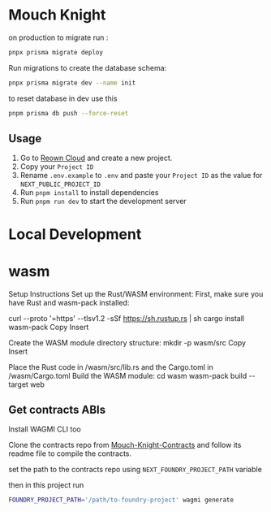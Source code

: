 # Mouch Knight

on production to migrate run :

```bash
pnpx prisma migrate deploy
```
Run migrations to create the database schema:
```bash
pnpx prisma migrate dev --name init
```
to reset database in dev use this 
```bash
pnpm prisma db push --force-reset
```
## Usage

1. Go to [Reown Cloud](https://cloud.reown.com) and create a new project.
2. Copy your `Project ID`
3. Rename `.env.example` to `.env` and paste your `Project ID` as the value for `NEXT_PUBLIC_PROJECT_ID`
4. Run `pnpm install` to install dependencies
5. Run `pnpm run dev` to start the development server


# Local Development
# wasm

Setup Instructions
Set up the Rust/WASM environment:
First, make sure you have Rust and wasm-pack installed:

curl --proto '=https' --tlsv1.2 -sSf https://sh.rustup.rs | sh
cargo install wasm-pack
Copy
Insert

Create the WASM module directory structure:
mkdir -p wasm/src
Copy
Insert

Place the Rust code in /wasm/src/lib.rs and the Cargo.toml in /wasm/Cargo.toml
Build the WASM module:
cd wasm
wasm-pack build --target web


## Get contracts ABIs
Install WAGMI CLI too

Clone the contracts repo from [Mouch-Knight-Contracts](https://github.com/0x4r45h/mouch-knight-contracts) and follow its readme file to compile the contracts.    

set the path to the contracts repo using `NEXT_FOUNDRY_PROJECT_PATH` variable

then in this project run 
```bash
FOUNDRY_PROJECT_PATH='/path/to-foundry-project' wagmi generate
```

